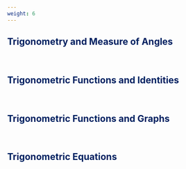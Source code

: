 ```yaml
---
weight: 6
---
```


## <span style="color:RGB(0,32,96"> Trigonometry and Measure of Angles </span> 
<br>

## <span style="color:RGB(0,32,96"> Trigonometric Functions and Identities </span> 
<br>

## <span style="color:RGB(0,32,96"> Trigonometric Functions and Graphs </span> 
<br>

## <span style="color:RGB(0,32,96"> Trigonometric Equations </span> 
<br>